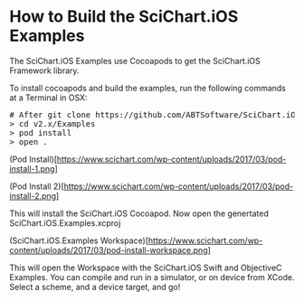 # How to Build the SciChart.iOS Examples

The SciChart.iOS Examples use Cocoapods to get the SciChart.iOS Framework library. 

To install cocoapods and build the examples, run the following commands at a Terminal in OSX:

<pre>
# After git clone https://github.com/ABTSoftware/SciChart.iOS.Examples.git
> cd v2.x/Examples
> pod install
> open .
</pre>

(Pod Install)[https://www.scichart.com/wp-content/uploads/2017/03/pod-install-1.png]

(Pod Install 2)[https://www.scichart.com/wp-content/uploads/2017/03/pod-install-2.png]

This will install the SciChart.iOS Cocoapod. Now open the genertated SciChart.iOS.Examples.xcproj

(SciChart.iOS.Examples Workspace)[https://www.scichart.com/wp-content/uploads/2017/03/pod-install-workspace.png]

This will open the Workspace with the SciChart.iOS Swift and ObjectiveC Examples. You can compile and run in a simulator, or on device from XCode. Select a scheme, and a device target, and go! 





